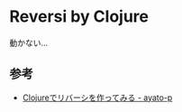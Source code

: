 # Reversi by Clojure

動かない…

## 参考

- [Clojureでリバーシを作ってみる - ayato-p](https://scrapbox.io/ayato-p/Clojure%E3%81%A7%E3%83%AA%E3%83%90%E3%83%BC%E3%82%B7%E3%82%92%E4%BD%9C%E3%81%A3%E3%81%A6%E3%81%BF%E3%82%8B)
